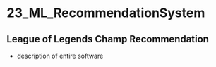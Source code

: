 # 23_ML_RecommendationSystem


## League of Legends Champ Recommendation

* description of entire software
